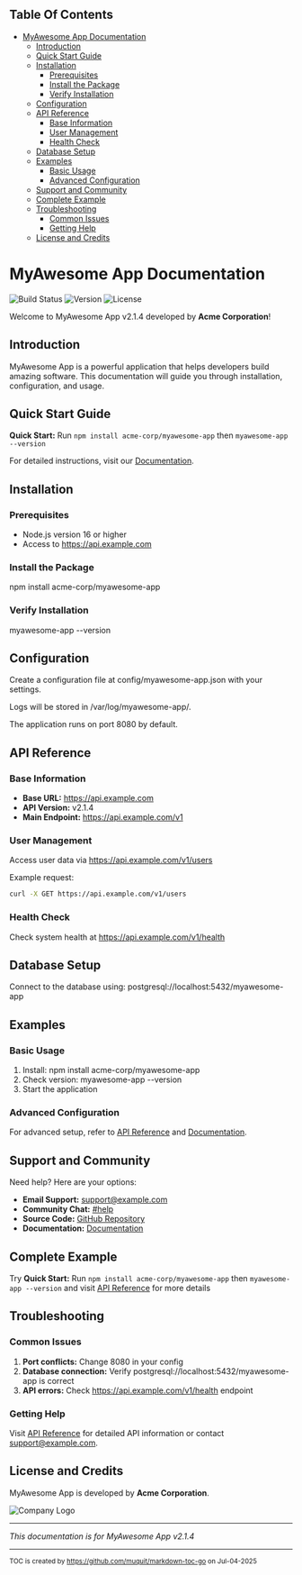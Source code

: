 ## Table Of Contents
- [MyAwesome App Documentation](#myawesome-app-documentation)
  - [Introduction](#introduction)
  - [Quick Start Guide](#quick-start-guide)
  - [Installation](#installation)
    - [Prerequisites](#prerequisites)
    - [Install the Package](#install-the-package)
    - [Verify Installation](#verify-installation)
  - [Configuration](#configuration)
  - [API Reference](#api-reference)
    - [Base Information](#base-information)
    - [User Management](#user-management)
    - [Health Check](#health-check)
  - [Database Setup](#database-setup)
  - [Examples](#examples)
    - [Basic Usage](#basic-usage)
    - [Advanced Configuration](#advanced-configuration)
  - [Support and Community](#support-and-community)
  - [Complete Example](#complete-example)
  - [Troubleshooting](#troubleshooting)
    - [Common Issues](#common-issues)
    - [Getting Help](#getting-help)
  - [License and Credits](#license-and-credits)

# MyAwesome App Documentation

![Build Status](https://ci.example.com/badge.svg) ![Version](https://api.example.com/badge/version-v2.1.4-blue.svg) ![License](https://img.shields.io/badge/license-MIT-green.svg)

Welcome to MyAwesome App v2.1.4 developed by **Acme Corporation**!

## Introduction

MyAwesome App is a powerful application that helps developers build amazing software. This documentation will guide you through installation, configuration, and usage.

## Quick Start Guide

**Quick Start:** Run `npm install acme-corp/myawesome-app` then `myawesome-app --version`

For detailed instructions, visit our [Documentation](https://docs.example.com).

## Installation

### Prerequisites

- Node.js version 16 or higher
- Access to https://api.example.com

### Install the Package

npm install acme-corp/myawesome-app

### Verify Installation

myawesome-app --version

## Configuration

Create a configuration file at config/myawesome-app.json with your settings.

Logs will be stored in /var/log/myawesome-app/.

The application runs on port 8080 by default.

## API Reference

### Base Information

- **Base URL:** https://api.example.com
- **API Version:** v2.1.4
- **Main Endpoint:** https://api.example.com/v1

### User Management

Access user data via https://api.example.com/v1/users

Example request:
```bash
curl -X GET https://api.example.com/v1/users
```

### Health Check

Check system health at https://api.example.com/v1/health

## Database Setup

Connect to the database using: postgresql://localhost:5432/myawesome-app

## Examples

### Basic Usage

1. Install: npm install acme-corp/myawesome-app
2. Check version: myawesome-app --version
3. Start the application

### Advanced Configuration

For advanced setup, refer to [API Reference](https://api.example.com/docs) and [Documentation](https://docs.example.com).

## Support and Community

Need help? Here are your options:

- **Email Support:** [support@example.com](mailto:support@example.com)
- **Community Chat:** [#help](https://workspace.slack.com/channels/help)
- **Source Code:** [GitHub Repository](https://github.com/acme-corp/myawesome-app)
- **Documentation:** [Documentation](https://docs.example.com)

## Complete Example

Try **Quick Start:** Run `npm install acme-corp/myawesome-app` then `myawesome-app --version` and visit [API Reference](https://api.example.com/docs) for more details

## Troubleshooting

### Common Issues

1. **Port conflicts:** Change 8080 in your config
2. **Database connection:** Verify postgresql://localhost:5432/myawesome-app is correct
3. **API errors:** Check https://api.example.com/v1/health endpoint

### Getting Help

Visit [API Reference](https://api.example.com/docs) for detailed API information or contact [support@example.com](mailto:support@example.com).

## License and Credits

MyAwesome App is developed by **Acme Corporation**.

![Company Logo](assets/logo.png)

---

*This documentation is for MyAwesome App v2.1.4*

---
<sub>TOC is created by https://github.com/muquit/markdown-toc-go on Jul-04-2025</sub>
